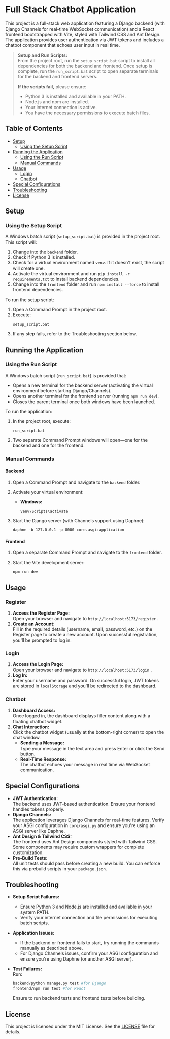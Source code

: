 # Full Stack Chatbot Application

This project is a full-stack web application featuring a Django backend (with Django Channels for real-time WebSocket communication) and a React frontend bootstrapped with Vite, styled with Tailwind CSS and Ant Design. The application provides user authentication via JWT tokens and includes a chatbot component that echoes user input in real time.

> **Setup and Run Scripts:**  
> From the project root, run the `setup_script.bat` script to install all dependencies for both the backend and frontend. Once setup is complete, run the `run_script.bat` script to open separate terminals for the backend and frontend servers.  
>
> **If the scripts fail,** please ensure:
> - Python 3 is installed and available in your PATH.
> - Node.js and npm are installed.
> - Your internet connection is active.
> - You have the necessary permissions to execute batch files.

## Table of Contents

- [Setup](#setup)
  - [Using the Setup Script](#using-the-setup-script)
- [Running the Application](#running-the-application)
  - [Using the Run Script](#using-the-run-script)
  - [Manual Commands](#manual-commands)
- [Usage](#usage)
  - [Login](#login)
  - [Chatbot](#chatbot)
- [Special Configurations](#special-configurations)
- [Troubleshooting](#troubleshooting)
- [License](#license)

## Setup

### Using the Setup Script

A Windows batch script (`setup_script.bat`) is provided in the project root. This script will:

1. Change into the `backend` folder.
2. Check if Python 3 is installed.
3. Check for a virtual environment named `venv`. If it doesn't exist, the script will create one.
4. Activate the virtual environment and run `pip install -r requirements.txt` to install backend dependencies.
5. Change into the `frontend` folder and run `npm install --force` to install frontend dependencies.

To run the setup script:

1. Open a Command Prompt in the project root.
2. Execute:
   ```batch
   setup_script.bat
3.  If any step fails, refer to the Troubleshooting section below.

Running the Application
-----------------------

### Using the Run Script

A Windows batch script (`run_script.bat`) is provided that:

*   Opens a new terminal for the backend server (activating the virtual environment before starting Django/Channels).
*   Opens another terminal for the frontend server (running `npm run dev`).
*   Closes the parent terminal once both windows have been launched.

To run the application:

1.  In the project root, execute:
    
    ```batch
    run_script.bat
    ```
    
2.  Two separate Command Prompt windows will open—one for the backend and one for the frontend.

### Manual Commands

#### Backend

1.  Open a Command Prompt and navigate to the `backend` folder.
2.  Activate your virtual environment:
    *   **Windows:**
        
        ```batch
        venv\Scripts\activate
        ```
        
3.  Start the Django server (with Channels support using Daphne):
    
    ```batch
    daphne -b 127.0.0.1 -p 8000 core.asgi:application
    ```
    

#### Frontend

1.  Open a separate Command Prompt and navigate to the `frontend` folder.
2.  Start the Vite development server:
    
    ```batch
    npm run dev
    ```
    

Usage
-----
### Register

1.  **Access the Register Page:**  
    Open your browser and navigate to `http://localhost:5173/register` .
2.  **Create an Account:**  
    Fill in the required details (username, email, password, etc.) on the Register page to create a new account. Upon successful registration, you'll be prompted to log in.

### Login

1.  **Access the Login Page:**  
    Open your browser and navigate to `http://localhost:5173/login` .
2.  **Log In:**  
    Enter your username and password. On successful login, JWT tokens are stored in `localStorage` and you'll be redirected to the dashboard.

### Chatbot

1.  **Dashboard Access:**  
    Once logged in, the dashboard displays filler content along with a floating chatbot widget.
2.  **Chat Interaction:**  
    Click the chatbot widget (usually at the bottom-right corner) to open the chat window.
    *   **Sending a Message:**  
        Type your message in the text area and press Enter or click the Send button.
    *   **Real-Time Response:**  
        The chatbot echoes your message in real time via WebSocket communication.

Special Configurations
----------------------

*   **JWT Authentication:**  
    The backend uses JWT-based authentication. Ensure your frontend handles tokens properly.
*   **Django Channels:**  
    The application leverages Django Channels for real-time features. Verify your ASGI configuration in `core/asgi.py` and ensure you're using an ASGI server like Daphne.
*   **Ant Design & Tailwind CSS:**  
    The frontend uses Ant Design components styled with Tailwind CSS. Some components may require custom wrappers for complete customization.
*   **Pre-Build Tests:**  
    All unit tests should pass before creating a new build. You can enforce this via prebuild scripts in your `package.json`.

Troubleshooting
---------------

*   **Setup Script Failures:**
    *   Ensure Python 3 and Node.js are installed and available in your system PATH.
    *   Verify your internet connection and file permissions for executing batch scripts.
*   **Application Issues:**
    *   If the backend or frontend fails to start, try running the commands manually as described above.
    *   For Django Channels issues, confirm your ASGI configuration and ensure you're using Daphne (or another ASGI server).
*   **Test Failures:**  
    Run:
    
    ```bash
    backend/python manage.py test #for Django
    frontend/npm run test #for React
    ```
    
    Ensure to run backend tests and  frontend tests before building.

License
-------

This project is licensed under the MIT License. See the [LICENSE](LICENSE) file for details.
